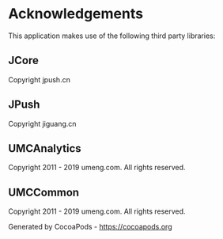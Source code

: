 # Acknowledgements
This application makes use of the following third party libraries:

## JCore

Copyright jpush.cn

## JPush

Copyright jiguang.cn

## UMCAnalytics

Copyright 2011 - 2019 umeng.com. All rights reserved.


## UMCCommon

Copyright 2011 - 2019 umeng.com. All rights reserved.

Generated by CocoaPods - https://cocoapods.org

